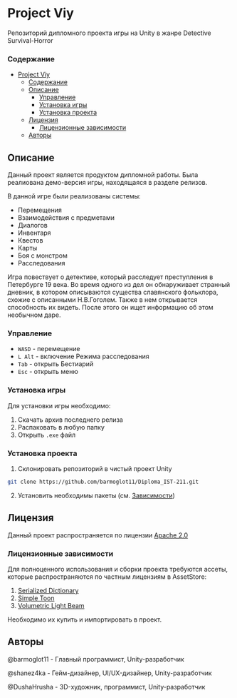 # Project Viy

Репозиторий дипломного проекта игры на Unity в жанре Detective Survival-Horror

### Содержание
- [Project Viy](#project-viy)
    - [Содержание](#содержание)
  - [Описание](#описание)
    - [Управление](#управление)
    - [Установка игры](#установка-игры)
    - [Установка проекта](#установка-проекта)
  - [Лицензия](#лицензия)
    - [Лицензионные зависимости](#лицензионные-зависимости)
  - [Авторы](#авторы)

## Описание

Данный проект является продуктом дипломной работы. Была реалиована демо-версия игры, находящаяся в разделе релизов. 

В данной игре были реализованы системы:
- Перемещения
- Взаимодействия с предметами
- Диалогов
- Инвентаря
- Квестов
- Карты
- Боя с монстром
- Расследования

Игра повествует о детективе, который расследует преступления в Петербурге 19 века. Во время одного из дел он обнаруживает странный дневник, в котором описываются существа славянского фольклора, схожие с описанными Н.В.Гоголем. Также в нем открывается способность их видеть. После этого он ищет информацию об этом необычном даре.

### Управление

- `WASD` - перемещение
- `L Alt` - включение Режима расследования
- `Tab` - открыть Бестиарий
- `Esc` - открыть меню

### Установка игры

Для установки игры необходимо:
1. Скачать архив последнего релиза
2. Распаковать в любую папку
3. Открыть `.exe` файл

### Установка проекта

1. Склонировать репозиторий в чистый проект Unity

``` bash
git clone https://github.com/barmoglot11/Diploma_IST-211.git
``` 
2. Установить необходимы пакеты (см. [Зависимости](#лицензионные-зависимости))

## Лицензия

Данный проект распространяется по лицензии [Apache 2.0](LICENCE)

### Лицензионные зависимости

Для полноценного использования и сборки проекта требуются ассеты, которые распространяются по частным лицензиям в AssetStore:

1. [Serialized Dictionary](https://assetstore.unity.com/packages/tools/utilities/serialized-dictionary-243052)
2. [Simple Toon](https://assetstore.unity.com/packages/vfx/shaders/simple-toon-185038)
3. [Volumetric Light Beam](https://assetstore.unity.com/packages/vfx/shaders/volumetric-light-beam-99888)
   
Необходимо их купить и импортировать в проект.

## Авторы

@barmoglot11 - Главный программист, Unity-разработчик

@shanez4ka - Гейм-дизайнер, UI/UX-дизайнер, Unity-разработчик

@DushaHrusha - 3D-художник, программист, Unity-разработчик
